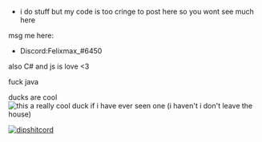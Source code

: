 - i do stuff but my code is too cringe to post here so you wont see much here


msg me here:

- Discord:Felixmax_#6450

also C# and js is love <3

fuck java 

ducks are cool 
<img alt="this a really cool duck if i have ever seen one (i haven't i don't leave the house)" src="https://www.kuriose-feiertage.de/wp-content/uploads/2014/02/LameDuckFacebook.jpg">

[![dipshitcord](https://discord.c99.nl/widget/theme-3/460470667696013312.png)](https://discord.com/users/460470667696013312)
